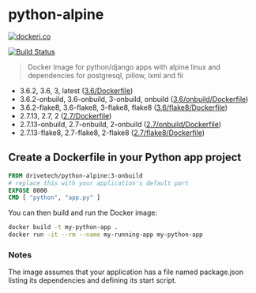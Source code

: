 # python-alpine


[![dockeri.co](http://dockeri.co/image/drivetech/python-alpine)](https://hub.docker.com/r/drivetech/python-alpine/)

[![Build Status](https://travis-ci.org/Drivetech/python-alpine.svg?branch=master)](https://travis-ci.org/Drivetech/python-alpine)

> Docker Image for python/django apps with alpine linux and dependencies for postgresql, pillow, lxml and fii

- 3.6.2, 3.6, 3, latest ([3.6/Dockerfile](https://github.com/Drivetech/python-alpine/blob/master/3.6.2/Dockerfile))
- 3.6.2-onbuild, 3.6-onbuild, 3-onbuild, onbuild ([3.6/onbuild/Dockerfile](https://github.com/Drivetech/python-alpine/blob/master/3.6.2/onbuild/Dockerfile))
- 3.6.2-flake8, 3.6-flake8, 3-flake8, flake8 ([3.6/flake8/Dockerfile](https://github.com/Drivetech/python-alpine/blob/master/3.6.2/flake8/Dockerfile))
- 2.7.13, 2.7, 2 ([2.7/Dockerfile](https://github.com/Drivetech/python-alpine/blob/master/2.7.13/Dockerfile))
- 2.7.13-onbuild, 2.7-onbuild, 2-onbuild ([2.7/onbuild/Dockerfile](https://github.com/Drivetech/python-alpine/blob/master/2.7.13/onbuild/Dockerfile))
- 2.7.13-flake8, 2.7-flake8, 2-flake8 ([2.7/flake8/Dockerfile](https://github.com/Drivetech/python-alpine/blob/master/2.7.13/flake8/Dockerfile))

## Create a Dockerfile in your Python app project
```dockerfile
FROM drivetech/python-alpine:3-onbuild
# replace this with your application's default port
EXPOSE 8000
CMD [ "python", "app.py" ]
```

You can then build and run the Docker image:

```bash
docker build -t my-python-app .
docker run -it --rm --name my-running-app my-python-app
```

### Notes
The image assumes that your application has a file named package.json listing its dependencies and defining its start script.
